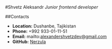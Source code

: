 #Shvetz Aleksandr
_Junior frontend developer_

##Contacts

- **Location:** Dushanbe, Tajikistan
- **Phone:** +992 933-01-11-51
- **Email:** mailto:alexandershvetzdev@gmail.com
- **GitHub:** [Nerzula](https://github.com/Nerzula)
